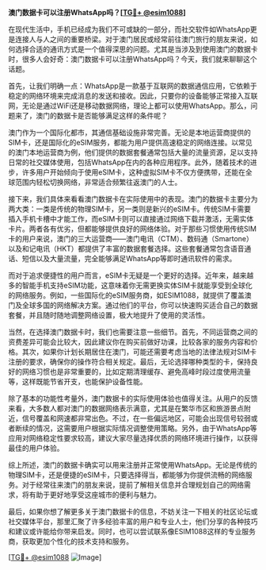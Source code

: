 **澳门数据卡可以注册WhatsApp吗？[[TG💪+ @esim1088](https://t.me/s/esim1088)]**

在现代生活中，手机已经成为我们不可或缺的一部分，而社交软件如WhatsApp更是连接人与人之间的重要桥梁。对于澳门居民或经常前往澳门旅行的朋友来说，如何选择合适的通讯方式是一个值得深思的问题。尤其是当涉及到使用澳门的数据卡时，很多人会好奇：澳门数据卡可以注册WhatsApp吗？今天，我们就来聊聊这个话题。

首先，让我们明确一点：WhatsApp是一款基于互联网的数据通信应用，它依赖于稳定的网络环境来完成消息的发送和接收。因此，只要你的设备能够正常接入互联网，无论是通过WiFi还是移动数据网络，理论上都可以使用WhatsApp。那么，问题来了，澳门的数据卡是否能够满足这样的条件呢？

澳门作为一个国际化都市，其通信基础设施非常完善。无论是本地运营商提供的SIM卡，还是国际化的eSIM服务，都能为用户提供高速稳定的网络连接。以常见的澳门本地运营商为例，他们提供的数据套餐通常包括大量的流量资源，足以支持日常的社交媒体使用，包括WhatsApp在内的各种应用程序。此外，随着技术的进步，许多用户开始倾向于使用eSIM卡，这种虚拟SIM卡不仅方便携带，还能在全球范围内轻松切换网络，非常适合频繁往返澳门的人士。

接下来，我们具体来看看澳门数据卡在实际使用中的表现。澳门的数据卡主要分为两大类：一类是传统的物理SIM卡，另一类则是新兴的eSIM卡。传统SIM卡需要插入手机卡槽中才能工作，而eSIM卡则可以直接通过网络下载并激活，无需实体卡片。两者各有优劣，但都能够提供良好的网络体验。对于那些习惯使用传统SIM卡的用户来说，澳门的三大运营商——澳门电讯（CTM）、数码通（Smartone）以及和记电讯（HKT）都提供了丰富的数据套餐选择。这些套餐通常包含语音通话、短信以及大量流量，完全能够满足WhatsApp等即时通讯软件的需求。

而对于追求便捷性的用户而言，eSIM卡无疑是一个更好的选择。近年来，越来越多的智能手机支持eSIM功能，这意味着你无需更换实体SIM卡就能享受到全球化的网络服务。例如，一些国际化的eSIM服务商，如ESIM1088，就提供了覆盖澳门及全球多国的网络解决方案。通过他们的平台，你可以快速购买适合自己的数据套餐，并且随时随地调整网络设置，极大地提升了使用的灵活性。

当然，在选择澳门数据卡时，我们也需要注意一些细节。首先，不同运营商之间的资费差异可能会比较大，因此建议你在购买前做好功课，比较各家的服务内容和价格。其次，如果你计划长期居住在澳门，可能还需要考虑当地的法律法规对SIM卡注册的要求，确保你的操作符合相关规定。最后，无论选择哪种类型的卡，保持良好的网络习惯也是非常重要的，比如定期清理缓存、避免高峰时段过度使用流量等，这样既能节省开支，也能保护设备性能。

除了基本的功能性考量外，澳门数据卡的实际使用体验也值得关注。从用户的反馈来看，大多数人都对澳门的数据网络表示满意，尤其是在繁华市区和旅游景点附近，信号覆盖和网速都非常出色。不过，在一些偏远地区，可能会出现信号较弱或者断续的情况，这需要用户根据实际情况调整使用策略。另外，由于WhatsApp等应用对网络稳定性要求较高，建议大家尽量选择优质的网络环境进行操作，以获得最佳的用户体验。

综上所述，澳门的数据卡确实可以用来注册并正常使用WhatsApp。无论是传统的物理SIM卡，还是便捷的eSIM卡，只要选择得当，都能够为你提供流畅的网络服务。对于经常往来澳门的朋友来说，提前了解相关信息并合理规划自己的网络需求，将有助于更好地享受这座城市的便利与魅力。

最后，如果你想了解更多关于澳门数据卡的信息，不妨关注一下相关的社区论坛或社交媒体平台，那里汇聚了许多经验丰富的用户和专业人士，他们分享的各种技巧和建议或许能给你带来启发。同时，也可以尝试联系像ESIM1088这样的专业服务商，获取更加个性化的技术支持和服务。

[[TG💪+ @esim1088](https://t.me/s/esim1088) ![Image](https://i.postimg.cc/4NQfJmqS/Snipaste-2025-05-13-00-14-12.png)]
